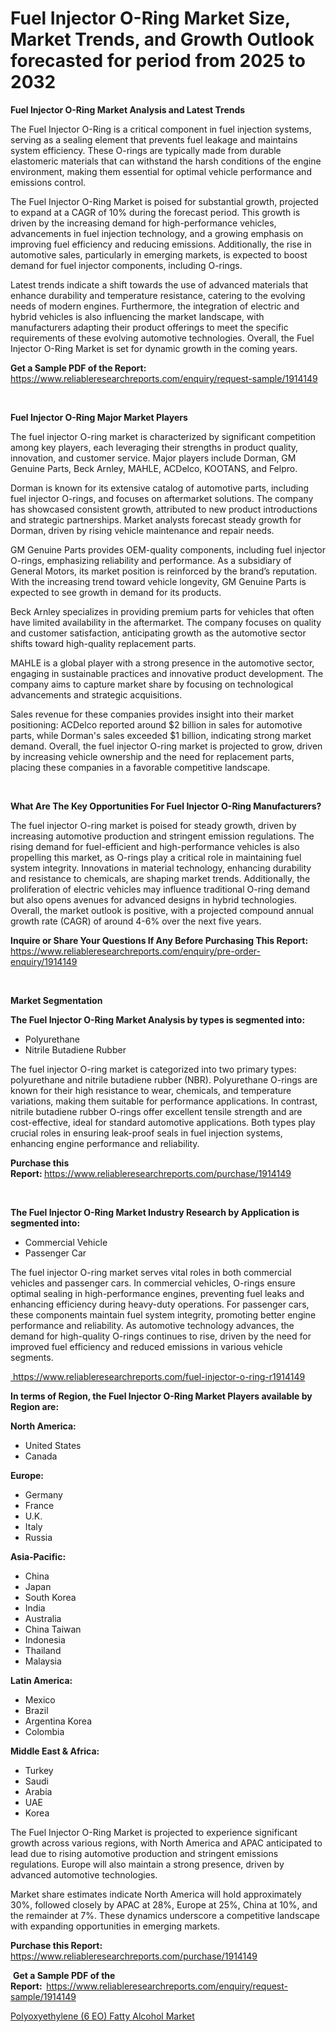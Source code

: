 <p><h1>Fuel Injector O-Ring Market Size, Market Trends, and Growth Outlook forecasted for period from 2025 to 2032</h1></p><p><strong>Fuel Injector O-Ring Market Analysis and Latest Trends</strong></p>
<p><p>The Fuel Injector O-Ring is a critical component in fuel injection systems, serving as a sealing element that prevents fuel leakage and maintains system efficiency. These O-rings are typically made from durable elastomeric materials that can withstand the harsh conditions of the engine environment, making them essential for optimal vehicle performance and emissions control.</p><p>The Fuel Injector O-Ring Market is poised for substantial growth, projected to expand at a CAGR of 10% during the forecast period. This growth is driven by the increasing demand for high-performance vehicles, advancements in fuel injection technology, and a growing emphasis on improving fuel efficiency and reducing emissions. Additionally, the rise in automotive sales, particularly in emerging markets, is expected to boost demand for fuel injector components, including O-rings.</p><p>Latest trends indicate a shift towards the use of advanced materials that enhance durability and temperature resistance, catering to the evolving needs of modern engines. Furthermore, the integration of electric and hybrid vehicles is also influencing the market landscape, with manufacturers adapting their product offerings to meet the specific requirements of these evolving automotive technologies. Overall, the Fuel Injector O-Ring Market is set for dynamic growth in the coming years.</p></p>
<p><strong>Get a Sample PDF of the Report:&nbsp;</strong> <a href="https://www.reliableresearchreports.com/enquiry/request-sample/1914149?utm_campaign=2177&utm_medium=2&utm_source=Github&utm_content=ia&utm_term=04022025&utm_id=fuel-injector-o-ring">https://www.reliableresearchreports.com/enquiry/request-sample/1914149</a></p>
<p>&nbsp;</p>
<p><strong>Fuel Injector O-Ring Major Market Players</strong></p>
<p><p>The fuel injector O-ring market is characterized by significant competition among key players, each leveraging their strengths in product quality, innovation, and customer service. Major players include Dorman, GM Genuine Parts, Beck Arnley, MAHLE, ACDelco, KOOTANS, and Felpro.</p><p>Dorman is known for its extensive catalog of automotive parts, including fuel injector O-rings, and focuses on aftermarket solutions. The company has showcased consistent growth, attributed to new product introductions and strategic partnerships. Market analysts forecast steady growth for Dorman, driven by rising vehicle maintenance and repair needs.</p><p>GM Genuine Parts provides OEM-quality components, including fuel injector O-rings, emphasizing reliability and performance. As a subsidiary of General Motors, its market position is reinforced by the brand’s reputation. With the increasing trend toward vehicle longevity, GM Genuine Parts is expected to see growth in demand for its products.</p><p>Beck Arnley specializes in providing premium parts for vehicles that often have limited availability in the aftermarket. The company focuses on quality and customer satisfaction, anticipating growth as the automotive sector shifts toward high-quality replacement parts. </p><p>MAHLE is a global player with a strong presence in the automotive sector, engaging in sustainable practices and innovative product development. The company aims to capture market share by focusing on technological advancements and strategic acquisitions.</p><p>Sales revenue for these companies provides insight into their market positioning: ACDelco reported around $2 billion in sales for automotive parts, while Dorman's sales exceeded $1 billion, indicating strong market demand. Overall, the fuel injector O-ring market is projected to grow, driven by increasing vehicle ownership and the need for replacement parts, placing these companies in a favorable competitive landscape.</p></p>
<p>&nbsp;</p>
<p><strong>What Are The Key Opportunities For Fuel Injector O-Ring Manufacturers?</strong></p>
<p><p>The fuel injector O-ring market is poised for steady growth, driven by increasing automotive production and stringent emission regulations. The rising demand for fuel-efficient and high-performance vehicles is also propelling this market, as O-rings play a critical role in maintaining fuel system integrity. Innovations in material technology, enhancing durability and resistance to chemicals, are shaping market trends. Additionally, the proliferation of electric vehicles may influence traditional O-ring demand but also opens avenues for advanced designs in hybrid technologies. Overall, the market outlook is positive, with a projected compound annual growth rate (CAGR) of around 4-6% over the next five years.</p></p>
<p><strong>Inquire or Share Your Questions If Any Before Purchasing This Report:</strong> <a href="https://www.reliableresearchreports.com/enquiry/pre-order-enquiry/1914149?utm_campaign=2177&utm_medium=2&utm_source=Github&utm_content=ia&utm_term=04022025&utm_id=fuel-injector-o-ring">https://www.reliableresearchreports.com/enquiry/pre-order-enquiry/1914149</a></p>
<p>&nbsp;</p>
<p><strong>Market Segmentation</strong></p>
<p><strong>The Fuel Injector O-Ring Market Analysis by types is segmented into:</strong></p>
<p><ul><li>Polyurethane</li><li>Nitrile Butadiene Rubber</li></ul></p>
<p><p>The fuel injector O-ring market is categorized into two primary types: polyurethane and nitrile butadiene rubber (NBR). Polyurethane O-rings are known for their high resistance to wear, chemicals, and temperature variations, making them suitable for performance applications. In contrast, nitrile butadiene rubber O-rings offer excellent tensile strength and are cost-effective, ideal for standard automotive applications. Both types play crucial roles in ensuring leak-proof seals in fuel injection systems, enhancing engine performance and reliability.</p></p>
<p><strong>Purchase this Report:&nbsp;</strong><a href="https://www.reliableresearchreports.com/purchase/1914149?utm_campaign=2177&utm_medium=2&utm_source=Github&utm_content=ia&utm_term=04022025&utm_id=fuel-injector-o-ring">https://www.reliableresearchreports.com/purchase/1914149</a></p>
<p>&nbsp;</p>
<p><strong>The Fuel Injector O-Ring Market Industry Research by Application is segmented into:</strong></p>
<p><ul><li>Commercial Vehicle</li><li>Passenger Car</li></ul></p>
<p><p>The fuel injector O-ring market serves vital roles in both commercial vehicles and passenger cars. In commercial vehicles, O-rings ensure optimal sealing in high-performance engines, preventing fuel leaks and enhancing efficiency during heavy-duty operations. For passenger cars, these components maintain fuel system integrity, promoting better engine performance and reliability. As automotive technology advances, the demand for high-quality O-rings continues to rise, driven by the need for improved fuel efficiency and reduced emissions in various vehicle segments.</p></p>
<p><a href="https://www.reliableresearchreports.com/fuel-injector-o-ring-r1914149?utm_campaign=2177&utm_medium=2&utm_source=Github&utm_content=ia&utm_term=04022025&utm_id=fuel-injector-o-ring">&nbsp;https://www.reliableresearchreports.com/fuel-injector-o-ring-r1914149</a></p>
<p><strong>In terms of Region, the Fuel Injector O-Ring Market Players available by Region are:</strong></p>
<p>
    <p> <strong> North America: </strong>
        <ul>
            <li>United States</li>
            <li>Canada</li>
        </ul>
        </p> 
    <p> <strong> Europe: </strong>
        <ul>
            <li>Germany</li>
            <li>France</li>
            <li>U.K.</li>
            <li>Italy</li>
            <li>Russia</li>
        </ul>
        </p> 
    <p> <strong> Asia-Pacific: </strong>
        <ul>
            <li>China</li>
            <li>Japan</li>
            <li>South Korea</li>
            <li>India</li>
            <li>Australia</li>
            <li>China Taiwan</li>
            <li>Indonesia</li>
            <li>Thailand</li>
            <li>Malaysia</li>
        </ul>
        </p> 
    <p> <strong> Latin America: </strong>
        <ul>
            <li>Mexico</li>
            <li>Brazil</li>
            <li>Argentina Korea</li>
            <li>Colombia</li>
        </ul>
        </p> 
    <p> <strong> Middle East & Africa: </strong>
        <ul>
            <li>Turkey</li>
            <li>Saudi</li>
            <li>Arabia</li>
            <li>UAE</li>
            <li>Korea</li>
        </ul>
    </p>
    </p>
<p><p>The Fuel Injector O-Ring Market is projected to experience significant growth across various regions, with North America and APAC anticipated to lead due to rising automotive production and stringent emissions regulations. Europe will also maintain a strong presence, driven by advanced automotive technologies. </p><p>Market share estimates indicate North America will hold approximately 30%, followed closely by APAC at 28%, Europe at 25%, China at 10%, and the remainder at 7%. These dynamics underscore a competitive landscape with expanding opportunities in emerging markets.</p></p>
<p><strong>Purchase this Report: </strong><a href="https://www.reliableresearchreports.com/purchase/1914149?utm_campaign=2177&utm_medium=2&utm_source=Github&utm_content=ia&utm_term=04022025&utm_id=fuel-injector-o-ring">https://www.reliableresearchreports.com/purchase/1914149</a></p>
<p>&nbsp;<strong>Get a Sample PDF of the Report:&nbsp;&nbsp;</strong><a href="https://www.reliableresearchreports.com/enquiry/request-sample/1914149?utm_campaign=2177&utm_medium=2&utm_source=Github&utm_content=ia&utm_term=04022025&utm_id=fuel-injector-o-ring">https://www.reliableresearchreports.com/enquiry/request-sample/1914149</a></p>
<p><strong></strong></p>
<p><p><a href="https://github.com/SamiaChowdhury801/Market-Research-Report-List-1/blob/main/polyoxyethylene-6-eo-fatty-alcohol-market.md?utm_campaign=2177&utm_medium=2&utm_source=Github&utm_content=ia&utm_term=04022025&utm_id=fuel-injector-o-ring">Polyoxyethylene (6 EO) Fatty Alcohol Market</a></p></p>